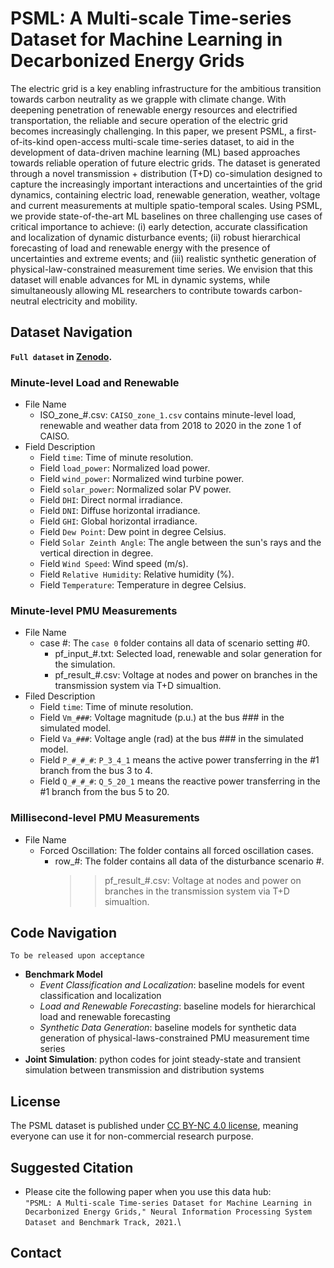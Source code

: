 # PSML: A Multi-scale Time-series Dataset for Machine Learning in Decarbonized Energy Grids #
The electric grid is a key enabling infrastructure for the ambitious transition towards carbon neutrality as we grapple with climate change. With deepening penetration of renewable energy resources and electrified transportation, the reliable and secure operation of the electric grid becomes increasingly challenging. In this paper, we present PSML, a first-of-its-kind open-access multi-scale time-series dataset, to aid in the development of data-driven machine learning (ML) based approaches towards reliable operation of future electric grids. The dataset is generated through a novel transmission + distribution (T+D) co-simulation designed to capture the increasingly important interactions and uncertainties of the grid dynamics, containing electric load, renewable generation, weather, voltage and current measurements at multiple spatio-temporal scales. Using PSML, we provide state-of-the-art ML baselines on three challenging use cases of critical importance to achieve: (i) early detection, accurate classification and localization of dynamic disturbance events; (ii) robust hierarchical forecasting of load and renewable energy with the presence of uncertainties and extreme events; and (iii) realistic synthetic generation of physical-law-constrained measurement time series. We envision that this dataset will enable advances for ML in dynamic systems, while simultaneously allowing ML researchers to contribute towards carbon-neutral electricity and mobility. 

## Dataset Navigation ##
**`Full dataset` in [Zenodo](https://zenodo.org/record/5130612#.YTIiZI5KiUk).**
### Minute-level Load and Renewable ###
- File Name
  - ISO_zone_#.csv: `CAISO_zone_1.csv` contains minute-level load, renewable and weather data from 2018 to 2020 in the zone 1 of CAISO.
- Field Description
  - Field `time`: Time of minute resolution.
  - Field `load_power`: Normalized load power.
  - Field `wind_power`: Normalized wind turbine power.
  - Field `solar_power`: Normalized solar PV power.
  - Field `DHI`: Direct normal irradiance.
  - Field `DNI`: Diffuse horizontal irradiance.
  - Field `GHI`: Global horizontal irradiance.
  - Field `Dew Point`: Dew point in degree Celsius.
  - Field `Solar Zeinth Angle`: The angle between the sun's rays and the vertical direction in degree.
  - Field `Wind Speed`: Wind speed (m/s).
  - Field `Relative Humidity`: Relative humidity (%).
  - Field `Temperature`: Temperature in degree Celsius.

### Minute-level PMU Measurements ###
- File Name
  - case #: The `case 0` folder contains all data of scenario setting #0.
    - pf_input_#.txt: Selected load, renewable and solar generation for the simulation.
    - pf_result_#.csv: Voltage at nodes and power on branches in the transmission system via T+D simualtion.
- Filed Description
  - Field `time`: Time of minute resolution.
  - Field `Vm_###`: Voltage magnitude (p.u.) at the bus ### in the simulated model.
  - Field `Va_###`: Voltage angle (rad) at the bus ### in the simulated model.
  - Field `P_#_#_#`: `P_3_4_1` means the active power transferring in the #1 branch from the bus 3 to 4.
  - Field `Q_#_#_#`: `Q_5_20_1` means the reactive power transferring in the #1 branch from the bus 5 to 20.
### Millisecond-level PMU Measurements ###
- File Name
  - Forced Oscillation: The folder contains all forced oscillation cases.
    - row_#: The folder contains all data of the disturbance scenario #.
      >> pf_result_#.csv: Voltage at nodes and power on branches in the transmission system via T+D simualtion.

## Code Navigation
`To be released upon acceptance`
- **Benchmark Model**
  - *Event Classification and Localization*: baseline models for event classification and localization
  - *Load and Renewable Forecasting*: baseline models for hierarchical load and renewable forecasting
  - *Synthetic Data Generation*: baseline models for synthetic data generation of physical-laws-constrained PMU measurement time series
- **Joint Simulation**: python codes for joint steady-state and transient simulation between transmission and distribution systems

## License
The PSML dataset is published under [CC BY-NC 4.0 license](https://creativecommons.org/licenses/by-nc/4.0/), meaning everyone can use it for non-commercial research purpose.

## Suggested Citation
- Please cite the following paper when you use this data hub:  
`
"PSML: A Multi-scale Time-series Dataset for Machine Learning in Decarbonized Energy Grids," Neural Information Processing System Dataset and Benchmark Track, 2021.
`\
## Contact
